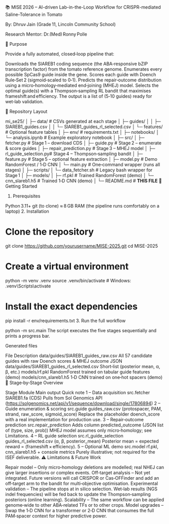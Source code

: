 📚 MISE 2026 – AI-driven Lab-in-the-Loop Workflow for CRISPR-mediated Saline-Tolerance in Tomato

By: Dhruv Jain (Grade 11, Lincoln Community School)


Research Mentor: Dr.(Med) Ronny Polle


🎯 Purpose

Provide a fully automated, closed‑loop pipeline that:

Downloads the SlAREB1 coding sequence (the ABA‑responsive bZIP transcription factor) from the tomato reference genome.
Enumerates every possible SpCas9 guide inside the gene.
Scores each guide with Doench Rule‑Set 2 (sigmoid‑scaled to 0‑1).
Predicts the repair‑outcome distribution using a micro‑homology‑mediated end‑joining (MHEJ) model.
Selects the optimal guide(s) with a Thompson‑sampling RL bandit that maximises frameshift and efficiency.
The output is a list of (5‑10 guides) ready for wet‑lab validation.

📂 Repository Layout

mi_se25/
│
├─ data/                     # CSVs generated at each stage
│   ├─ guides/
│   │   ├─ SlAREB1_guides.csv
│   │   └─ SlAREB1_guides_rl_selected.csv
│   └─ features/             # Optional feature tables
│
├─ env/                      # requirements.txt
│
├─ notebooks/
│   └─ analysis.ipynb        # Example exploratory notebook
│
├─ src/
│   ├─ fetcher.py            # Stage 1 – download CDS
│   ├─ guide.py              # Stage 2 – enumerate & score guides
│   ├─ repair_prediction.py  # Stage 3 – MHEJ model
│   ├─ rl_guide_selection.py# Stage 4 – Thompson‑sampling bandit
│   ├─ feature.py            # Stage 5 – optional feature extraction
│   ├─ model.py              # Demo RandomForest / 1‑D CNN
│   └─ main.py               # One‑command wrapper (runs all stages)
│
├─ scripts/
│   └─ data_fetcher.sh       # Legacy bash wrapper for Stage 1
│
├─ models/
│   ├─ rf.pkl                # Trained RandomForest (demo)
│   └─ cnn_slareb1.h5        # Trained 1‑D CNN (demo)
│
└─ README.md                 # **THIS FILE**
🚀 Getting Started

1. Prerequisites

Python 3.11+
git (to clone)
≈ 8 GB RAM (the pipeline runs comfortably on a laptop)
2. Installation

# Clone the repository
git clone https://github.com/yourusername/MISE-2025.git
cd MISE-2025

# Create a virtual environment
python -m venv .venv
source .venv/bin/activate      # Windows: .venv\Scripts\activate

# Install the exact dependencies
pip install -r env/requirements.txt
3. Run the full workflow

python -m src.main
The script executes the five stages sequentially and prints a progress bar.

Generated files

File	Description
data/guides/SlAREB1_guides_raw.csv	All 57 candidate guides with raw Doench scores & MHEJ outcome JSON
data/guides/SlAREB1_guides_rl_selected.csv	Short‑list (posterior mean, α, β, etc.)
models/rf.pkl	RandomForest trained on tabular guide features (demo)
models/cnn_slareb1.h5	1‑D CNN trained on one‑hot spacers (demo)
🧩 Stage‑by‑Stage Overview

Stage	Module	Main output	Quick note
1 – Data acquisition	src.fetcher	SlAREB1.fa (CDS)	Pulls from Sol Genomics API (https://solgenomics.net/api/v1/sequence/download/single/17806894)
2 – Guide enumeration & scoring	src.guide	guides_raw.csv (protospacer, PAM, strand, raw_score, sigmoid_score)	Replace the placeholder doench_score with a real implementation for production use.
3 – Repair‑outcome prediction	src.repair_prediction	Adds column predicted_outcome (JSON list of (type, size, prob))	MHEJ model assumes only micro‑homology; see Limitations.
4 – RL guide selection	src.rl_guide_selection	guides_rl_selected.csv (α, β, posterior_mean)	Posterior mean = expected reward = (frameshift × efficiency).
5 – Optional ML demo	src.model	rf.pkl, cnn_slareb1.h5 + console metrics	Purely illustrative; not required for the ISEF deliverable.
⚠️ Limitations & Future Work

Repair model – Only micro‑homology deletions are modelled; real NHEJ can give larger insertions or complex events.
Off‑target analysis – Not yet integrated. Future versions will call CRISPOR or Cas‑OFFinder and add an off‑target arm to the bandit for multi‑objective optimisation.
Experimental validation – The pipeline stops at in silico selection. Wet‑lab results (NGS indel frequencies) will be fed back to update the Thompson‑sampling posteriors (online learning).
Scalability – The same workflow can be applied genome‑wide to other ABA‑related TFs or to other crops.
Model upgrades – Swap the 1‑D CNN for a transformer or 2‑D CNN that consumes the full PAM‑spacer context for higher predictive power.
